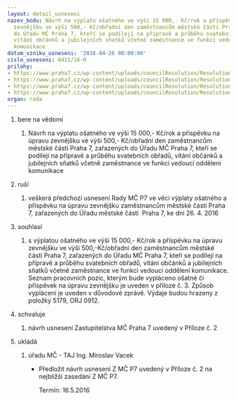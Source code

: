 ```yaml
---
layout: detail_usneseni
nazev_bodu: Návrh na výplatu ošatného ve výši 15 000,- Kč/rok a příspěvku na úpravu
  zevnějšku ve výši 500,- Kč/obřadní den zaměstnancům městské části Praha 7, zařazených
  do Úřadu MČ Praha 7, kteří se podílejí na přípravě a průběhu svatebních obřadů,
  vítání občánků a jubilejních sňatků včetně zaměstnance ve funkci vedoucího oddělení
  komunikace
datum_vzniku_usneseni: '2016-04-26 00:00:00'
cislo_usneseni: 0411/16-R
prilohy:
- https://www.praha7.cz/wp-content/uploads/councilResolution/Resolutions/27612/export/DZosatnezamestnanci~50527.doc
- https://www.praha7.cz/wp-content/uploads/councilResolution/Resolutions/27612/export/navrhZMC~50526.pdf
- https://www.praha7.cz/wp-content/uploads/councilResolution/Resolutions/27612/export/Prilohac3seznampracpozic~50525.doc
- https://www.praha7.cz/wp-content/uploads/councilResolution/Resolutions/27612/export/export~325855.pdf
organ: rada
---
```

<ol id="urzList" class="urzList_view">
<li class="urzClass1" id=""><span name="1">bere na vědomí</span> 
<ol class="urzOlClass">
<li style="TEXT-ALIGN: left" class="urzClass2" id=""><span><p>Návrh na výplatu ošatného ve výši 15 000,- Kč/rok a příspěvku na úpravu zevnějšku ve výši 500,- Kč/obřadní den zaměstnancům městské části Praha 7, zařazených do Úřadu MČ Praha 7, kteří se podílejí na přípravě a průběhu svatebních obřadů, vítání občánků a jubilejních sňatků včetně zaměstnance ve funkci vedoucí oddělení komunikace</p></span></li></ol></li>
<li class="urzClass1" id=""><span name="70">ruší</span> 
<ol class="urzOlClass">
<li style="TEXT-ALIGN: left" class="urzClass2" id=""><span><p>veškerá předchozí usnesení Rady MČ P7 ve věci výplaty ošatného a příspěvku na úpravu zevnějšku zaměstnancům městské části Praha 7, zařazených do Úřadu městské části&nbsp; Praha 7, ke dni 26. 4. 2016</p></span></li></ol></li>
<li class="urzClass1" id=""><span name="26">souhlasí</span> 
<ol class="urzOlClass">
<li style="TEXT-ALIGN: left" class="urzClass2" id=""><span><p>s výplatou ošatného ve výši 15 000,- Kč/rok a příspěvku na úpravu zevnějšku ve výši 500,-Kč/obřadní den zaměstnancům městské části Praha 7, zařazených do Úřadu MČ Praha 7, kteří se&nbsp;podílejí na přípravě a průběhu&nbsp;svatebních obřadů, vítání občánků a jubilejních sňatků včetně zaměstnance ve funkci vedoucí oddělení komunikace. Seznam pracovních pozic, kterým bude vypláceno ošatné či příspěvek na úpravu zevnějšku je uveden&nbsp;v příloze č. 3. Způsob vyplácení je uveden v důvodové zprávě.&nbsp;Výdaje budou hrazeny&nbsp;z položky 5179, ORJ 0912.</p></span></li></ol></li>
<li class="urzClass1" id=""><span name="24">schvaluje</span> 
<ol class="urzOlClass">
<li style="TEXT-ALIGN: left" class="urzClass2" id=""><span><p>návrh usnesení Zastupitelstva MČ Praha 7 uvedený v Příloze č. 2</p></span></li></ol></li><li class="urzClass1" id="urzUkoly"><span name="1">ukládá</span><ol class="urzOlClass"><li class="urzClass2"><span><p>úřadu MČ - TAJ Ing. Miroslav Vacek</p></span><ul class="urzUlClass"><li class="urzClass3"><span><p>Předložit návrh usnesení Z MČ P7 uvedený v Příloze č. 2 na nejbližší zasedání Z MČ P7.</p></span><span class="urzUkolTermin">  Termín:&nbsp;16.5.2016</span></li></ul></li></ol></li>
</ol>